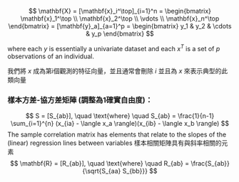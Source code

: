 $$
\mathbf{X} = [\mathbf{x}_i^\top]_{i=1}^n = \begin{bmatrix} \mathbf{x}_1^\top \\ \mathbf{x}_2^\top \\ \vdots \\ \mathbf{x}_n^\top \end{bmatrix} = [\mathbf{y}_a]_{a=1}^p = \begin{bmatrix} y_1 & y_2 & \cdots & y_p \end{bmatrix}
$$


where each $y$  is essentially a univariate dataset and each $x^{T}$ is a set of $p$ observations of an individual. 

我們將 $x$ 成為第i個觀測的特征向量，並且通常會刪除 $i$ 並且為 $x$ 來表示典型的此類向量

### 樣本方差-協方差矩陣 (調整為1確實自由度)：
$$
S = [S_{ab}], \quad \text{where} \quad S_{ab} = \frac{1}{n-1} \sum_{i=1}^{n} (x_{ia} - \langle x_a \rangle)(x_{ib} - \langle x_b \rangle)
$$
 The sample correlation matrix has elements that relate to the slopes of the (linear) regression lines between variables 樣本相關矩陣具有與斜率相關的元素
$$
\mathbf{R} = [R_{ab}], \quad \text{where} \quad R_{ab} = \frac{S_{ab}}{\sqrt{S_{aa} S_{bb}}}
$$










































